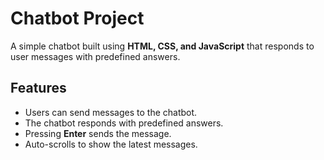 # Chatbot Project

A simple chatbot built using **HTML, CSS, and JavaScript** that responds to user messages with predefined answers.

## Features
- Users can send messages to the chatbot.
- The chatbot responds with predefined answers.
- Pressing **Enter** sends the message.
- Auto-scrolls to show the latest messages.
